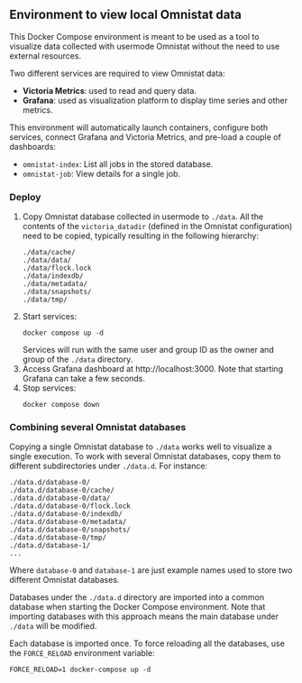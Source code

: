 ## Environment to view local Omnistat data

This Docker Compose environment is meant to be used as a tool to visualize
data collected with usermode Omnistat without the need to use external
resources.

Two different services are required to view Omnistat data:
 - **Victoria Metrics**: used to read and query data.
 - **Grafana**: used as visualization platform to display time series and
   other metrics.

This environment will automatically launch containers, configure both services,
connect Grafana and Victoria Metrics, and pre-load a couple of dashboards:
 - `omnistat-index`: List all jobs in the stored database.
 - `omnistat-job`: View details for a single job.

### Deploy

1. Copy Omnistat database collected in usermode to `./data`.  All the contents
   of the `victoria_datadir` (defined in the Omnistat configuration) need to be
   copied, typically resulting in the following hierarchy:
   ```
   ./data/cache/
   ./data/data/
   ./data/flock.lock
   ./data/indexdb/
   ./data/metadata/
   ./data/snapshots/
   ./data/tmp/
   ```
2. Start services:
   ```
   docker compose up -d
   ```
   Services will run with the same user and group ID as the owner and group of
   the `./data` directory.
4. Access Grafana dashboard at http://localhost:3000. Note that starting
   Grafana can take a few seconds.
5. Stop services:
   ```
   docker compose down
   ```

### Combining several Omnistat databases

Copying a single Omnistat database to `./data` works well to visualize a single
execution. To work with several Omnistat databases, copy them to different
subdirectories under `./data.d`. For instance:
```
./data.d/database-0/
./data.d/database-0/cache/
./data.d/database-0/data/
./data.d/database-0/flock.lock
./data.d/database-0/indexdb/
./data.d/database-0/metadata/
./data.d/database-0/snapshots/
./data.d/database-0/tmp/
./data.d/database-1/
...
```
Where `database-0` and `database-1` are just example names used to store two
different Omnistat databases.

Databases under the `./data.d` directory are imported into a common database
when starting the Docker Compose environment. Note that importing databases
with this approach means the main database under `./data` will be modified.

Each database is imported once. To force reloading all the databases, use the
`FORCE_RELOAD` environment variable:
```
FORCE_RELOAD=1 docker-compose up -d
```
